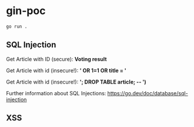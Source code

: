 # gin-poc

``` bash
go run .
```

## SQL Injection

Get Article with ID (secure): **Voting result**

Get Article with id (insecure!): **' OR 1=1 OR title = '**

Get Article with id (insecure!): **'; DROP TABLE article; -- ')**

Further information about SQL Injections: https://go.dev/doc/database/sql-injection

## XSS

